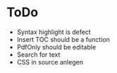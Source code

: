 # ToDo
- Syntax highlight is defect
- Insert TOC should be a function
- PdfOnly should be editable
- Search for text
- CSS in source anlegen